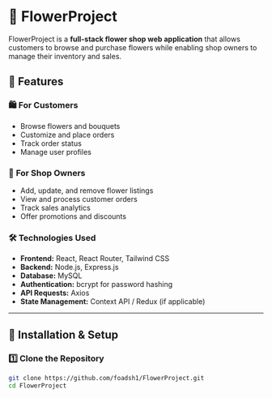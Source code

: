 # 🌸 FlowerProject

FlowerProject is a **full-stack flower shop web application** that allows customers to browse and purchase flowers while enabling shop owners to manage their inventory and sales. 

## 🚀 Features

### 🛍️ **For Customers**
- Browse flowers and bouquets
- Customize and place orders
- Track order status
- Manage user profiles

### 🏪 **For Shop Owners**
- Add, update, and remove flower listings
- View and process customer orders
- Track sales analytics
- Offer promotions and discounts

### 🛠️ **Technologies Used**
- **Frontend:** React, React Router, Tailwind CSS
- **Backend:** Node.js, Express.js
- **Database:** MySQL
- **Authentication:** bcrypt for password hashing
- **API Requests:** Axios
- **State Management:** Context API / Redux (if applicable)

---

## 🔧 **Installation & Setup**
### 1️⃣ Clone the Repository
```sh
git clone https://github.com/foadsh1/FlowerProject.git
cd FlowerProject
